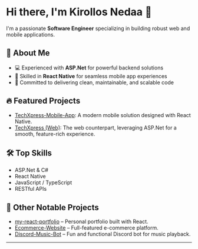 # Hi there, I'm Kirollos Nedaa 👋

I'm a passionate **Software Engineer** specializing in building robust web and mobile applications.

## 🚀 About Me

- 💻 Experienced with **ASP.Net** for powerful backend solutions
- 📱 Skilled in **React Native** for seamless mobile app experiences
- 🌟 Committed to delivering clean, maintainable, and scalable code

## 🔥 Featured Projects

- [TechXpress-Mobile-App](https://github.com/Kirollos-Nedaa/TechXpress-Mobile-App): A modern mobile solution designed with React Native.
- [TechXpress (Web)](https://github.com/Kirollos-Nedaa/CAI2_SWD5_S10_Team3): The web counterpart, leveraging ASP.Net for a smooth, feature-rich experience.

## 🛠️ Top Skills

- ASP.Net & C#
- React Native
- JavaScript / TypeScript
- RESTful APIs

## 📂 Other Notable Projects

- [my-react-portfolio](https://github.com/Kirollos-Nedaa/my-react-portfolio) – Personal portfolio built with React.
- [Ecommerce-Website](https://github.com/Kirollos-Nedaa/Ecommerce-Website) – Full-featured e-commerce platform.
- [Discord-Music-Bot](https://github.com/Kirollos-Nedaa/Discord-Music-Bot) – Fun and functional Discord bot for music playback.

---
